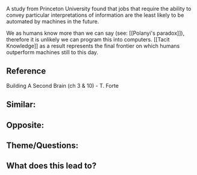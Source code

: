 A study from Princeton University found that jobs that require the ability to convey particular interpretations of information are the least likely to be automated by machines in the future.

We as humans know more than we can say (see: [[Polanyi's paradox]]), therefore it is unlikely we can program this into computers. [[Tacit Knowledge]] as a result represents the final frontier on which humans outperform machines still to this day.

## Reference
Building A Second Brain (ch 3 & 10) - T. Forte

## Similar:

## Opposite:

## Theme/Questions:

## What does this lead to?